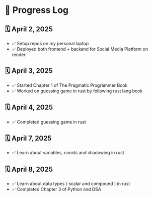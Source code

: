 # 📅 Progress Log

## 🗓️ April 2, 2025

- ✅ Setup repos on my personal laptop
- ✅ Deployed both frontend + backend for Social Media Platform on render

## 🗓️ April 3, 2025

- ✅ Started Chapter 1 of The Pragmatic Programmer Book
- ✅ Worked on guessing game in rust by following rust lang book

## 🗓️ April 4, 2025

- ✅ Completed guessing game in rust

## 🗓️ April 7, 2025

- ✅ Learn about variables, consts and shadowing in rust

## 🗓️ April 8, 2025

- ✅ Learn about data types ( scalar and compound ) in rust
- ✅ Completed Chapter 3 of Python and DSA
